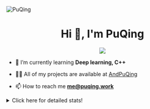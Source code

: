 ![PuQing](https://user-images.githubusercontent.com/27223114/171565019-9a56fae6-b08b-421f-99db-7e830da42371.png)

<h1 align="center">Hi 👋, I'm PuQing</h1>

<p align="center">
  <img src="https://github-widgetbox.vercel.app/api/profile?username=AndPuQing&data=followers,repositories,stars,commits"/>
</p>

- 🌱 I’m currently learning **Deep learning, C++**

- 👨‍💻 All of my projects are available at [AndPuQing](https://github.com/AndPuQing)

- 📫 How to reach me **me@puqing.work**

<details>
<summary>Click here for detailed stats!</summary>

<!--START_SECTION:waka-->
**I'm a Night 🦉** 

```text
🌞 Morning    30 commits     ██░░░░░░░░░░░░░░░░░░░░░░░   10.91% 
🌆 Daytime    95 commits     ████████░░░░░░░░░░░░░░░░░   34.55% 
🌃 Evening    112 commits    ██████████░░░░░░░░░░░░░░░   40.73% 
🌙 Night      38 commits     ███░░░░░░░░░░░░░░░░░░░░░░   13.82%

```


📊 **This Week I Spent My Time On** 

```text
💬 Programming Languages: 
Python                   10 hrs 45 mins      ████████░░░░░░░░░░░░░░░░░   33.19% 
Java                     5 hrs 38 mins       ████░░░░░░░░░░░░░░░░░░░░░   17.44% 
Jupyter Notebook         3 hrs 45 mins       ███░░░░░░░░░░░░░░░░░░░░░░   11.62% 
C++                      2 hrs 48 mins       ██░░░░░░░░░░░░░░░░░░░░░░░   8.68% 
Markdown                 2 hrs 28 mins       ██░░░░░░░░░░░░░░░░░░░░░░░   7.62%

🔥 Editors: 
VS Code                  15 hrs 40 mins      ████████████░░░░░░░░░░░░░   49.47% 
Android Studio           6 hrs 37 mins       █████░░░░░░░░░░░░░░░░░░░░   20.91% 
PyCharm                  5 hrs 53 mins       ████░░░░░░░░░░░░░░░░░░░░░   18.57% 
DataSpell                3 hrs 30 mins       ██░░░░░░░░░░░░░░░░░░░░░░░   11.06%

💻 Operating System: 
Windows                  16 hrs 18 mins      ███████████████░░░░░░░░░░   62.07% 
WSL                      9 hrs 57 mins       █████████░░░░░░░░░░░░░░░░   37.93%

```


<!--END_SECTION:waka-->
</details>
